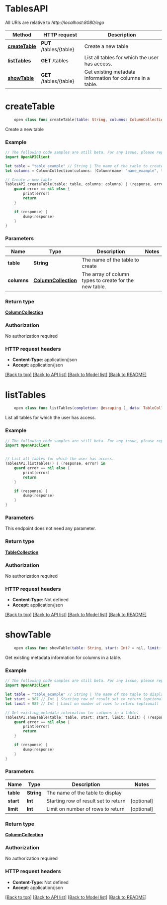# TablesAPI

All URIs are relative to *http://localhost:8080/ego*

Method | HTTP request | Description
------------- | ------------- | -------------
[**createTable**](TablesAPI.md#createtable) | **PUT** /tables/{table} | Create a new table
[**listTables**](TablesAPI.md#listtables) | **GET** /tables | List all tables for which the user has access.
[**showTable**](TablesAPI.md#showtable) | **GET** /tables/{table} | Get existing metadata information for columns in a table.


# **createTable**
```swift
    open class func createTable(table: String, columns: ColumnCollection, completion: @escaping (_ data: ColumnCollection?, _ error: Error?) -> Void)
```

Create a new table

### Example
```swift
// The following code samples are still beta. For any issue, please report via http://github.com/OpenAPITools/openapi-generator/issues/new
import OpenAPIClient

let table = "table_example" // String | The name of the table to create
let columns = ColumnCollection(columns: [Column(name: "name_example", type: "type_example", nullable: false, unqiue: false)], count: 123) // ColumnCollection | The array of column types to create for the new table.

// Create a new table
TablesAPI.createTable(table: table, columns: columns) { (response, error) in
    guard error == nil else {
        print(error)
        return
    }

    if (response) {
        dump(response)
    }
}
```

### Parameters

Name | Type | Description  | Notes
------------- | ------------- | ------------- | -------------
 **table** | **String** | The name of the table to create | 
 **columns** | [**ColumnCollection**](ColumnCollection.md) | The array of column types to create for the new table. | 

### Return type

[**ColumnCollection**](ColumnCollection.md)

### Authorization

No authorization required

### HTTP request headers

 - **Content-Type**: application/json
 - **Accept**: application/json

[[Back to top]](#) [[Back to API list]](../README.md#documentation-for-api-endpoints) [[Back to Model list]](../README.md#documentation-for-models) [[Back to README]](../README.md)

# **listTables**
```swift
    open class func listTables(completion: @escaping (_ data: TableCollection?, _ error: Error?) -> Void)
```

List all tables for which the user has access.

### Example
```swift
// The following code samples are still beta. For any issue, please report via http://github.com/OpenAPITools/openapi-generator/issues/new
import OpenAPIClient


// List all tables for which the user has access.
TablesAPI.listTables() { (response, error) in
    guard error == nil else {
        print(error)
        return
    }

    if (response) {
        dump(response)
    }
}
```

### Parameters
This endpoint does not need any parameter.

### Return type

[**TableCollection**](TableCollection.md)

### Authorization

No authorization required

### HTTP request headers

 - **Content-Type**: Not defined
 - **Accept**: application/json

[[Back to top]](#) [[Back to API list]](../README.md#documentation-for-api-endpoints) [[Back to Model list]](../README.md#documentation-for-models) [[Back to README]](../README.md)

# **showTable**
```swift
    open class func showTable(table: String, start: Int? = nil, limit: Int? = nil, completion: @escaping (_ data: ColumnCollection?, _ error: Error?) -> Void)
```

Get existing metadata information for columns in a table.

### Example
```swift
// The following code samples are still beta. For any issue, please report via http://github.com/OpenAPITools/openapi-generator/issues/new
import OpenAPIClient

let table = "table_example" // String | The name of the table to display
let start = 987 // Int | Starting row of result set to return (optional)
let limit = 987 // Int | Limit on number of rows to return (optional)

// Get existing metadata information for columns in a table.
TablesAPI.showTable(table: table, start: start, limit: limit) { (response, error) in
    guard error == nil else {
        print(error)
        return
    }

    if (response) {
        dump(response)
    }
}
```

### Parameters

Name | Type | Description  | Notes
------------- | ------------- | ------------- | -------------
 **table** | **String** | The name of the table to display | 
 **start** | **Int** | Starting row of result set to return | [optional] 
 **limit** | **Int** | Limit on number of rows to return | [optional] 

### Return type

[**ColumnCollection**](ColumnCollection.md)

### Authorization

No authorization required

### HTTP request headers

 - **Content-Type**: Not defined
 - **Accept**: application/json

[[Back to top]](#) [[Back to API list]](../README.md#documentation-for-api-endpoints) [[Back to Model list]](../README.md#documentation-for-models) [[Back to README]](../README.md)


